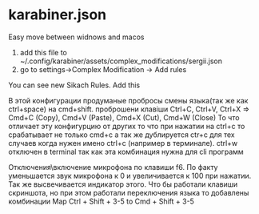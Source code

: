 # karabiner.json
Easy move between widnows and macos

1. add this file to 
~/.config/karabiner/assets/complex_modifications/sergii.json
2. go to settings->Complex Modification -> Add rules

You can see new Sikach Rules. Add this

В этой конфигурации продуманые пробросы смены языка(так же как ctrl+space) на cmd+shift.
проброшени клавіши Ctrl+C, Ctrl+V, Ctrl+X => Cmd+C (Copy), Cmd+V (Paste), Cmd+X (Cut), Cmd+W (Close)
То что отличает эту конфигурцию от других то что при нажатии на ctrl+c то срабатывает не только cmd+c а так же дублируется ctr+c для тех случаев когда нужен имено ctrl+c (например в терминале).
ctrl+w отключен в terminal так как эта комбинация нужна для cli программ

Отключения\включение микрофона по клавиши f6. По факту уменьшается звук микрофона к 0 и увеличивается к 100 при нажатии. Так же высвечивается индикатор этого. 
Что бы работали клавиши скриншота, но при этом работали переключения языка то добавлены комбинации 
Map Ctrl + Shift + 3-5 to Cmd + Shift + 3-5
